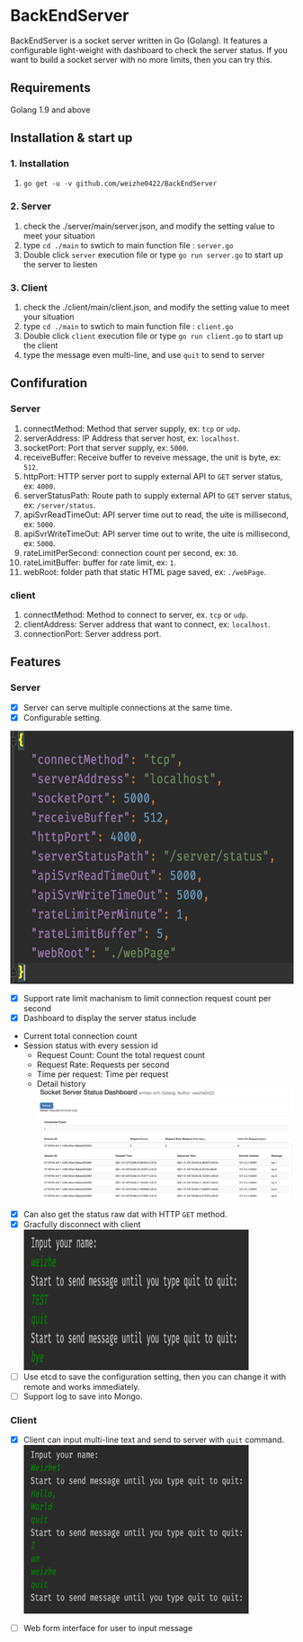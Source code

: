 # BackEndServer

BackEndServer is a socket server written in Go (Golang). It features a configurable light-weight with dashboard to check the server status. If you want to build a socket server with no more limits, then you can try this.

## Requirements
Golang 1.9 and above

## Installation & start up
### 1. Installation
1. `go get -u -v github.com/weizhe0422/BackEndServer`

### 2. Server
1. check the ./server/main/server.json, and modify the setting value to meet your situation
2. type `cd ./main` to swtich to main function file : `server.go`
3. Double click `server` execution file or type `go run server.go` to start up the server to liesten

### 3. Client
1. check the ./client/main/client.json, and modify the setting value to meet your situation
2. type `cd ./main` to swtich to main function file : `client.go`
3. Double click `client` execution file or type `go run client.go` to start up the client
4. type the message even multi-line, and use `quit` to send to server

## Confifuration
### Server
1. connectMethod: Method that server supply, ex: `tcp` or `udp`.
2. serverAddress: IP Address that server host, ex: `localhost`.
3. socketPort: Port that server supply, ex: `5000`.
4. receiveBuffer: Receive buffer to reveive message, the unit is byte, ex: `512`.
5. httpPort: HTTP server port to supply external API to `GET` server status, ex: `4000`.
6. serverStatusPath: Route path to supply external API to `GET` server status, ex: `/server/status`.
7. apiSvrReadTimeOut: API server time out to read, the uite is millisecond, ex: `5000`.
8. apiSvrWriteTimeOut: API server time out to write, the uite is millisecond, ex: `5000`.
9. rateLimitPerSecond: connection count per second, ex: `30`.
10. rateLimitBuffer: buffer for rate limit, ex: `1`.
11. webRoot: folder path that static HTML page saved, ex: `./webPage`.

### client
1. connectMethod: Method to connect to server, ex. `tcp` or `udp`.
2. clientAddress: Server address that want to connect, ex: `localhost`.
3. connectionPort: Server address port.

## Features
### Server
- [X] Server can serve multiple connections at the same time.
- [X] Configurable setting.

<img src="https://github.com/weizhe0422/BackEndServer/blob/master/img/ConfigurationSetting.png" width="650" height="450" alt="ConfigurationSetting"/>

- [X] Support rate limit machanism to limit connection request count per second
- [X] Dashboard to display the server status include
- Current total connection count
- Session status with every session id
    - Request Count: Count the total request count
    - Request Rate: Requests per second
    - Time per request: Time per request
    - Detail history
      ![ServerStatusDashboard](https://github.com/weizhe0422/BackEndServer/blob/master/img/ServerStatusDashboard.png)
- [X] Can also get the status raw dat with HTTP `GET` method.
- [X] Gracfully disconnect with client
  <img src="https://github.com/weizhe0422/BackEndServer/blob/develop/img/ClientBye.png" width="400" height="250" alt="ClientBye"/>
- [ ] Use etcd to save the configuration setting, then you can change it with remote and works immediately.
- [ ] Support log to save into Mongo.

### Client
- [X] Client can input multi-line text and send to server with `quit` command.
  <img src="https://github.com/weizhe0422/BackEndServer/blob/master/img/ClintMultilineInput.png" width="400" height="300" alt="ClintMultilineInput"/>

- [ ] Web form interface for user to input message